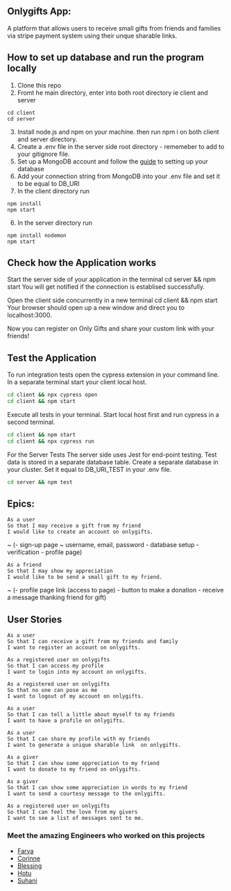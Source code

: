 ## Onlygifts App:

A platform that allows users to receive small gifts from friends and families via stripe payment system using their unque sharable links.

## How to set up database and run the program locally
1. Clone this repo
2. Fromt he main directory, enter into both root directory ie client and server

 ```
 cd client
 cd server
 ```
3. Install node.js and npm on your machine. then run npm i on both client and server directory.
4. Create a .env file in the server side root directory - rememeber to add to your gitignore file.
5. Set up a MongoDB account and follow the [guide]( https://docs.mongodb.com/manual/tutorial/getting-started/) to setting up your database
6. Add your connection string from MongoDB into your .env file and set it to be equal to DB_URI
7. In the client directory run
 ```
 npm install 
 npm start
 ```
6. In the server directory run
 ```
 npm install nodemon
 npm start
 ```

## Check how the Application works
Start the server side of your application in the terminal cd server && npm start
You will get notified if the connection is establised successfully.

Open the client side concurrently in a new terminal cd client && npm start
Your browser should open up a new window and direct you to localhost:3000.

Now you can register on Only Gifts and share your custom link with your friends!

## Test the Application
To run integration tests open the cypress extension in your command line.
In a separate terminal start your client local host.

```bash
cd client && npx cypress open
cd client && npm start

```
Execute all tests in your terminal.
Start local host first and run cypress in a second terminal.

```bash
cd client && npm start
cd client && npx cypress run

```

For the Server Tests
The server side uses Jest for end-point testing. Test data is stored in a separate database table. Create a separate database in your cluster.
Set it equal to DB_URI_TEST in your .env file.

```bash 
cd server && npm test
```

## Epics:

```
As a user
So that I may receive a gift from my friend
I would like to create an account on onlygifts.
```
~ (- sign-up page ~ username, email, password - database setup - verification - profile page)

```
As a friend
So that I may show my appreciation
I would like to be send a small gift to my friend.
```

~ (- profile page link (access to page) - button to make a donation - receive a message thanking friend for gift)


## User Stories

```
As a user
So that I can receive a gift from my friends and family
I want to register an account on onlygifts.
```
```
As a registered user on onlygifts
So that I can access my profile
I want to login into my account on onlygifts.
```
```
As a registered user on onlygifts
So that no one can pose as me
I want to logout of my account on onlygifts.
```
```
As a user
So that I can tell a little about myself to my friends 
I want to have a profile on onlygifts.
```
```
As a user
So that I can share my profile with my friends 
I want to generate a unique sharable link  on onlygifts.
```
```
As a giver
So that I can show some appreciation to my friend 
I want to donate to my friend on onlygifts.
```
```
As a giver
So that I can show some appreciation in words to my friend 
I want to send a courtesy message to the onlygifts.
```
```
As a registered user on onlygifts
So that I can feel the love from my givers
I want to see a list of messages sent to me.
```







### Meet the amazing Engineers who worked on this projects 
- [Farya](https://github.com/Xfarya)
- [Corinne](https://github.com/CorinneBosch)
- [Blessing](https://github.com/BlessingUb)
- [Hotu](https://github.com/ClaimingCookie5)
- [Suhani](https://github.com/suhani-zaman)
